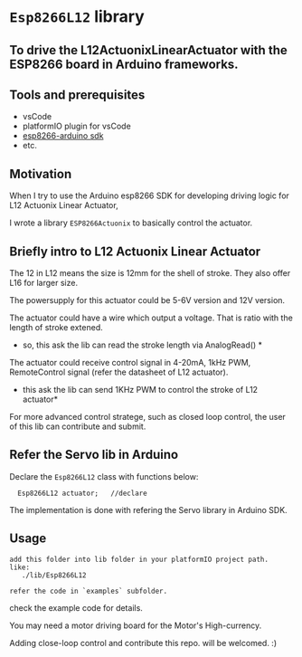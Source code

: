 # `Esp8266L12` library

## To drive the L12ActuonixLinearActuator with the ESP8266 board in Arduino frameworks.


## Tools and prerequisites

 - vsCode
 - platformIO plugin for vsCode
 - [esp8266-arduino sdk](https://arduino-esp8266.readthedocs.io/)
 - etc.

## Motivation

  When I try to use the Arduino esp8266 SDK for developing driving logic for L12 Actuonix Linear Actuator, 

  I wrote a library `ESP8266Actuonix` to basically control the actuator.

## Briefly intro to L12 Actuonix Linear Actuator

  The 12 in L12 means the size is 12mm for the shell of stroke. They also offer L16 for larger size.

  The powersupply for this actuator could be 5-6V version and 12V version.

  The actuator could have a wire which output a voltage. That is ratio with the length of stroke extened.

  * so, this ask the lib can read the stroke length via AnalogRead() *

  The actuator could receive control signal in 4-20mA, 1kHz PWM, RemoteControl signal (refer the datasheet of L12 actuator).

  * this ask the lib can send 1KHz PWM to control the stroke of L12 actuator*

  For more advanced control stratege, such as closed loop control, the user of this lib can contribute and submit.

## Refer the Servo lib in Arduino

  Declare the `Esp8266L12` class with functions below:

```  Servo.attach(pwm_pin_out);  # to be implemented. refer Servo lib.
  Esp8266L12 actuator;   //declare
```

The implementation is done with refering the Servo library in Arduino SDK.

## Usage

	add this folder into lib folder in your platformIO project path.
	like: 
	   ./lib/Esp8266L12
	
	refer the code in `examples` subfolder.

check the example code for details.

You may need a motor driving board for the Motor's High-currency.

Adding close-loop control and contribute this repo. will be welcomed. :)





